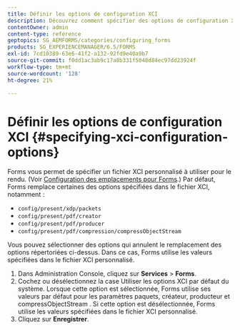 ```yaml
---
title: Définir les options de configuration XCI
description: Découvrez comment spécifier des options de configuration XCI.
contentOwner: admin
content-type: reference
geptopics: SG_AEMFORMS/categories/configuring_forms
products: SG_EXPERIENCEMANAGER/6.5/FORMS
exl-id: 7cd10389-63e6-41f2-a132-92fd9e40a9b7
source-git-commit: f0dd1ac3ab9c17a8b331f5048d84ec97dd23924f
workflow-type: tm+mt
source-wordcount: '128'
ht-degree: 21%

---
```


# Définir les options de configuration XCI {#specifying-xci-configuration-options}

Forms vous permet de spécifier un fichier XCI personnalisé à utiliser pour le rendu. (Voir [Configuration des emplacements pour Forms](/help/forms/using/admin-help/configuring-locations-forms.md#configuring-locations-for-forms).) Par défaut, Forms remplace certaines des options spécifiées dans le fichier XCI, notamment :

* `config/present/xdp/packets`
* `config/present/pdf/creator`
* `config/present/pdf/producer`
* `config/present/pdf/compression/compressObjectStream`

Vous pouvez sélectionner des options qui annulent le remplacement des options répertoriées ci-dessus. Dans ce cas, Forms utilise les valeurs spécifiées dans le fichier XCI personnalisé.

1. Dans Administration Console, cliquez sur **Services** > **Forms**.
1. Cochez ou désélectionnez la case Utiliser les options XCI par défaut du système. Lorsque cette option est sélectionnée, Forms utilise ses valeurs par défaut pour les paramètres paquets, créateur, producteur et compressObjectStream . Si cette option est désélectionnée, Forms utilise les valeurs spécifiées dans le fichier XCI personnalisé.
1. Cliquez sur **Enregistrer**.
